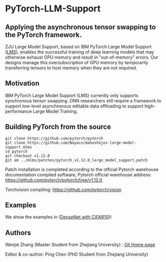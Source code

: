 # PyTorch-LLM-Support

## Applying the asynchronous tensor swapping to the PyTorch framework.


ZJU Large Model Support, based on IBM PyTorch Large Model Support ([LMS](https://github.com/IBM/pytorch-large-model-support)), enables the successful training of deep learning models that may otherwise exhaust GPU memory and result in "out-of-memory" errors. Our designs manage this oversubscription of GPU memory by temporarily transferring tensors to host memory when they are not required.


## Motivation

IBM PyTorch Large Model Support (LMS) currently only supports synchronous tensor swapping. DNN researchers still require a framework to support low-level asynchronous editable data offloading to support high-performance Large Model Training.



## Building PyTorch from the source

```
git clone https://github.com/pytorch/pytorch  
git clone https://github.com/Nayaco/mahoshojos-large-model-support mlms 
cd pytorch    
git checkout v1.12.0    
git am ../mlms/patches/pytorch_v1.12.0_large_model_support.patch   
```

Patch installation is completed according to the official Pytorch warehouse documentation compiled software, Pytorch official warehouse address: https://github.com/pytorch/pytorch/tree/v1.12.0

Torchvision compiling: https://github.com/pytorch/vision

## Examples

We show the examples in ([DenseNet with CIFAR10](https://github.com/Nayaco/mahoshojos-large-model-support/tree/main/examples)))

## Authors

Wenjie Zhang (Master Student from Zhejiang University) : [Git Home page](https://github.com/Nayaco/mahoshojos-large-model-support/tree/main)

Editor & co-author: Ping Chen (PhD Student from Zhejiang University)
